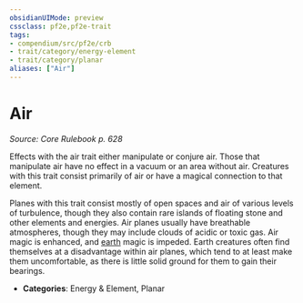 ```yaml
---
obsidianUIMode: preview
cssclass: pf2e,pf2e-trait
tags:
- compendium/src/pf2e/crb
- trait/category/energy-element
- trait/category/planar
aliases: ["Air"]
---
```

# Air  
*Source: Core Rulebook p. 628*  

Effects with the air trait either manipulate or conjure air. Those that manipulate air have no effect in a vacuum or an area without air. Creatures with this trait consist primarily of air or have a magical connection to that element.

Planes with this trait consist mostly of open spaces and air of various levels of turbulence, though they also contain rare islands of floating stone and other elements and energies. Air planes usually have breathable atmospheres, though they may include clouds of acidic or toxic gas. Air magic is enhanced, and [earth](rules/traits/earth.md "Earth Energy & Element Trait") magic is impeded. Earth creatures often find themselves at a disadvantage within air planes, which tend to at least make them uncomfortable, as there is little solid ground for them to gain their bearings.

- **Categories**: Energy & Element, Planar